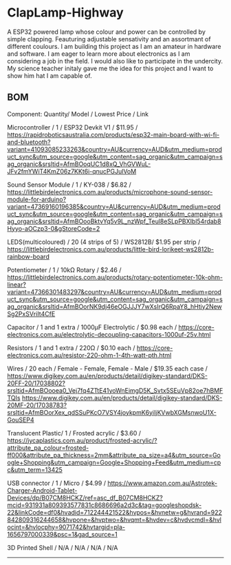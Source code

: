 # ClapLamp-Highway
A ESP32 powered lamp whose colour and power can be controlled by simple clapping. Feauturing adjustable sensativity and an assortmant of different coulours.
I am building this project as I am an amateur in hardware and software. I am eager to learn more about electronics as I am considering a job in the field. I would also like to participate in the undercity. My science teacher initaly gave me the idea for this project and I want to show him hat I am capable of.

BOM
---

Component: Quantity/ Model / Lowest Price / Link

Microcontroller / 1 / ESP32 Devkit V1 / $11.95 / https://rapidroboticsaustralia.com/products/esp32-main-board-with-wi-fi-and-bluetooth?variant=41093085233263&country=AU&currency=AUD&utm_medium=product_sync&utm_source=google&utm_content=sag_organic&utm_campaign=sag_organic&srsltid=AfmBOoqUC1d8xQ_VhGVWuL-JFv2fmYWiT4KmZ06z7KKt6i-qnucPGJulVoM

Sound Sensor Module /	1	/ KY-038 / $6.82 / https://littlebirdelectronics.com.au/products/microphone-sound-sensor-module-for-arduino?variant=47369160196385&country=AU&currency=AUD&utm_medium=product_sync&utm_source=google&utm_content=sag_organic&utm_campaign=sag_organic&srsltid=AfmBOooBktvYq5v9L_nzWpf_Teul8eSLpPBXIbl54rdab8Hyyo-aOCzp3-0&gStoreCode=2

LEDS(multicoloured)	/ 20 (4 strips of 5) / WS2812B/	$1.95 per strip / https://littlebirdelectronics.com.au/products/little-bird-lorikeet-ws2812b-rainbow-board

Potentiometer	/ 1	/ 10kΩ Rotary	/ $2.46 / https://littlebirdelectronics.com.au/products/rotary-potentiometer-10k-ohm-linear?variant=47366301483297&country=AU&currency=AUD&utm_medium=product_sync&utm_source=google&utm_content=sag_organic&utm_campaign=sag_organic&srsltid=AfmBOorNK9dj46eOGJJJY7wXsIrQ6RpaY8_hHtiy2NewSg2PxSVriIt4CfE

Capacitor	/ 1 and 1 extra	/ 1000µF Electrolytic	/ $0.98 each / https://core-electronics.com.au/electrolytic-decoupling-capacitors-1000uf-25v.html

Resistors /	1 and 1 extra	/ 220Ω	/ $0.10 each / https://core-electronics.com.au/resistor-220-ohm-1-4th-watt-pth.html

Wires	/ 20 each /	Female - Female, Female - Male / $19.35 each case / https://www.digikey.com.au/en/products/detail/digikey-standard/DKS-20FF-20/17038802?srsltid=AfmBOooea0_Vej7fq4ZTtE41yoWnEimgD5K_Svtx5SEuVp82oe7hBMFTQIs
https://www.digikey.com.au/en/products/detail/digikey-standard/DKS-20MF-20/17038783?srsltid=AfmBOorXex_qdSSuPKcO7VSY4joykpmK6yiIjKVwbXGMsnwoU1X-GouSEP4

Translucent Plastic/ 1 / Frosted acrylic / $3.60 / https://jycaplastics.com.au/product/frosted-acrylic/?attribute_pa_colour=frosted-ff000&attribute_pa_thickness=2mm&attribute_pa_size=a4&utm_source=Google+Shopping&utm_campaign=Google+Shopping+Feed&utm_medium=cpc&utm_term=13425

USB connector /	1	/ Micro	/ $4.99 / https://www.amazon.com.au/Astrotek-Charger-Android-Tablet-Devices/dp/B07CM8HCKZ/ref=asc_df_B07CM8HCKZ?mcid=931931a809393577831c8686696a2d3c&tag=googleshopdsk-22&linkCode=df0&hvadid=712244421522&hvpos=&hvnetw=g&hvrand=922842809316244658&hvpone=&hvptwo=&hvqmt=&hvdev=c&hvdvcmdl=&hvlocint=&hvlocphy=9071742&hvtargid=pla-1656797000339&psc=1&gad_source=1

3D Printed Shell / N/A /	N/A /	N/A / N/A

---
